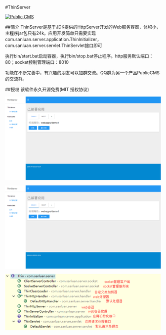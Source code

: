 #ThinServer

<a target="_blank" href="http://shang.qq.com/wpa/qunwpa?idkey=8a633f84fb2475068182d3c447319977faca6a14dc3acf8017a160d65962a175"><img border="0" src="http://pub.idqqimg.com/wpa/images/group.png" alt="Public CMS" title="Public CMS"/></a>

##简介
ThinServer是基于JDK提供的HttpServer开发的Web服务容器，体积小，主程序jar包只有24k。应用开发简单只需要实现com.sanluan.server.application.ThinInitializer，com.sanluan.server.servlet.ThinServlet接口即可

执行bin/start.bat启动容器，执行bin/stop.bat停止程序。http服务默认端口：80；socket控制管理端口：8010

功能在不断完善中，有兴趣的朋友可以加群交流。QQ群为另一个产品PublicCMS的交流群。

##授权
该软件永久开源免费(MIT 授权协议)

![](doc/index1.png)

![](doc/index1.png)

![](doc/class.png)